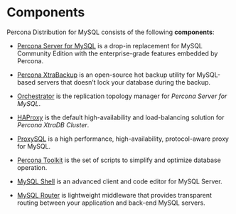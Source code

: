 # Components

<!--
Check the actual list of components for PDPS 8.1
-->

Percona Distribution for MySQL consists of the following **components**:


* [Percona Server for MySQL](https://www.percona.com/doc/percona-server/8.1/index.html) is a drop-in replacement for MySQL Community Edition with the enterprise-grade features embedded by Percona.

* [Percona XtraBackup](https://www.percona.com/doc/percona-xtrabackup/8.1/index.html) is an open-source hot backup utility for MySQL-based servers that doesn’t lock your database during the backup.


* [Orchestrator](https://github.com/openark/orchestrator) is the replication topology manager for *Percona Server for MySQL*.


* [HAProxy](http://www.haproxy.org/) is the default high-availability and load-balancing solution for *Percona XtraDB Cluster*.


* [ProxySQL](https://proxysql.com/) is a high performance, high-availability, protocol-aware proxy for MySQL.


* [Percona Toolkit](https://www.percona.com/doc/percona-toolkit/3.0/index.html) is the set of scripts to simplify and optimize database operation.


* [MySQL Shell](https://dev.mysql.com/doc/mysql-shell/8.1/en/) is an advanced client and code editor for MySQL Server.


* [MySQL Router](https://dev.mysql.com/doc/mysql-router/8.1/en/) is lightweight middleware that provides transparent routing between your application and back-end MySQL servers.
